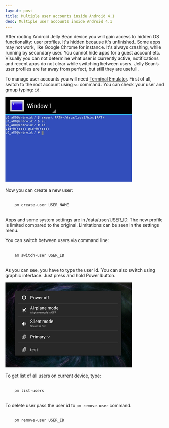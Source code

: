```yaml
---
layout: post
title: Multiple user accounts inside Android 4.1
desc: Multiple user accounts inside Android 4.1
---
```


After rooting Android Jelly Bean device you will gain access to hidden OS functionality: user profiles.
It's hidden because it's unfinished. Some apps may not work, like Google Chrome for instance. It's always crashing,
while running by secondary user. You cannot hide apps for a guest account etc. Visually you can not determine what user is currently active,
notifications and recent apps do not clear while switching between users.
Jelly Bean’s user profiles are far away from perfect, but still they are usefull.

To manage user accounts you will need
<a href="https://play.google.com/store/apps/details?id=jackpal.androidterm" target="_blank">Terminal Emulator</a>.
First of all, switch to the root account using <code>su</code> command.
You can check your user and group typing: <code>id</code>.

<img src="/images/Multiple_user_accounts_inside_Android_4_1/Multiple_user_accounts_photo1.jpg" alt="Android multiple user accounts" />

Now you can create a new user:
<pre>
<code>
    pm create-user USER_NAME
</code>
</pre>
Apps and some system settings are in /data/user/USER_ID.
The new profile is limited compared to the original. Limitations can be seen in the settings menu.

You can switch between users via command line:
<pre>
<code>
    am switch-user USER_ID
</code>
</pre>

As you can see, you have to type the user id. You can also switch using graphic interface. Just press and hold Power button.
<p>
<img src="/images/Multiple_user_accounts_inside_Android_4_1/Multiple_user_accounts_photo2.jpg" alt="Android multiple user accounts" />
</p>

To get list of all users on current device, type:
<pre>
<code>
    pm list-users
</code>
</pre>

To delete user pass the user id to <code>pm remove-user</code> command.
<pre>
<code>
    pm remove-user USER_ID
</code>
</pre>